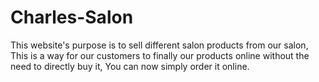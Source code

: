 # Charles-Salon
This website's purpose is to sell different salon products from our salon, This is a way for our customers to finally our products online without the need to directly buy it, You can now simply order it online.
